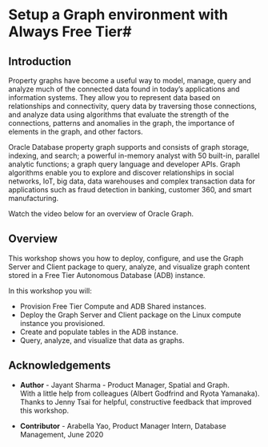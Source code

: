 # Setup a Graph environment with Always Free Tier#

## Introduction
Property graphs have become a useful way to model, manage, query and analyze much of the connected data found in today’s applications and information systems.  They allow you to represent data based on relationships and connectivity, query data by traversing those connections, and analyze data using algorithms that evaluate the strength of the connections, patterns and anomalies in the graph, the importance of elements in the graph, and other factors.

Oracle Database property graph supports and consists of graph storage, indexing, and search; a powerful in-memory analyst with 50 built-in, parallel analytic functions; a graph query language and developer APIs. Graph algorithms enable you to explore and discover relationships in social networks, IoT, big data, data warehouses and complex transaction data for applications such as fraud detection in banking, customer 360, and smart manufacturing.

Watch the video below for an overview of Oracle Graph.
[](youtube:-DYVgYJPbQA)

## Overview
This workshop shows you how to deploy, configure, and use the Graph Server and Client package to query, analyze, and visualize graph content stored in a Free Tier Autonomous Database (ADB) instance. 

In this workshop you will:
- Provision Free Tier Compute and ADB Shared instances.
- Deploy the Graph Server and Client package on the Linux compute instance you provisioned.
- Create and populate tables in the ADB instance.
- Query, analyze, and visualize that data as graphs.

## Acknowledgements ##

- **Author** - Jayant Sharma - Product Manager, Spatial and Graph.  
  With a little help from colleagues (Albert Godfrind and Ryota Yamanaka).  
  Thanks to Jenny Tsai for helpful, constructive feedback that improved this workshop.

- **Contributor** - Arabella Yao, Product Manager Intern, Database Management, June 2020
